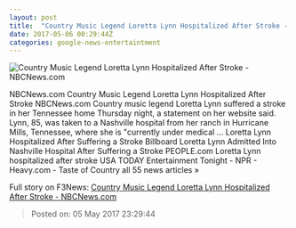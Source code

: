 ```yaml
---
layout: post
title:  "Country Music Legend Loretta Lynn Hospitalized After Stroke - NBCNews.com"
date: 2017-05-06 00:29:44Z
categories: google-news-entertaintment
---
```


![Country Music Legend Loretta Lynn Hospitalized After Stroke - NBCNews.com](https://media2.s-nbcnews.com/j/newscms/2017_18/1990276/170505-loretta-lynn-stroke-ac-835p_f42859e61a71ad3ef9d60b5c1124d635.nbcnews-fp-1200-800.jpg)

NBCNews.com Country Music Legend Loretta Lynn Hospitalized After Stroke NBCNews.com Country music legend Loretta Lynn suffered a stroke in her Tennessee home Thursday night, a statement on her website said. Lynn, 85, was taken to a Nashville hospital from her ranch in Hurricane Mills, Tennessee, where she is "currently under medical ... Loretta Lynn Hospitalized After Suffering a Stroke Billboard Loretta Lynn Admitted Into Nashville Hospital After Suffering a Stroke PEOPLE.com Loretta Lynn hospitalized after stroke USA TODAY Entertainment Tonight - NPR - Heavy.com - Taste of Country all 55 news articles »


Full story on F3News: [Country Music Legend Loretta Lynn Hospitalized After Stroke - NBCNews.com](http://www.f3nws.com/n/g4bxdB)

> Posted on: 05 May 2017 23:29:44
